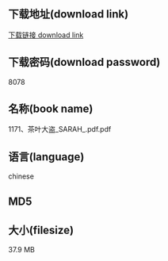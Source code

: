 ## 下载地址(download link)
[下载链接 download link](https://voluble-croquembouche-d321dc.netlify.app/?s=1171%E3%80%81%E8%8C%B6%E5%8F%B6%E5%A4%A7%E7%9B%97_SARAH_.pdf)

## 下载密码(download password)
8078

## 名称(book name)
1171、茶叶大盗_SARAH_.pdf.pdf

## 语言(language)
chinese

## MD5


## 大小(filesize)
37.9 MB
